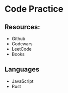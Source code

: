 # Code Practice

## Resources:

* Github
* Codewars
* LeetCode
* Books

## Languages

* JavaScript
* Rust
